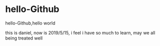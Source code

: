 # hello-Github
hello-Github,hello world 

this is daniel, now is 2019/5/15, i feel i have so much to learn, 
may we all being treated well
